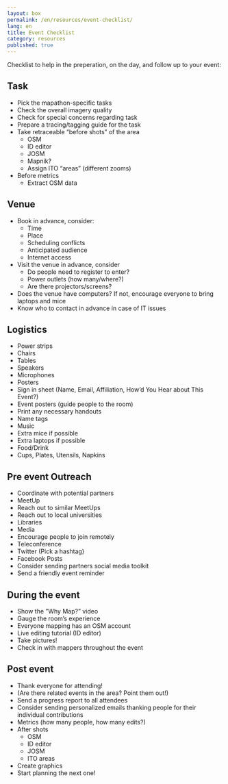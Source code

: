 ```yaml
---
layout: box
permalink: /en/resources/event-checklist/
lang: en
title: Event Checklist
category: resources
published: true
---
```


Checklist to help in the preperation, on the day, and follow up to your event:

## Task

* Pick the mapathon-specific tasks
* Check the overall imagery quality
* Check for special concerns regarding task
* Prepare a tracing/tagging guide for the task
* Take retraceable “before shots” of the area 
  * OSM
  * ID editor
  * JOSM
  * Mapnik?
  * Assign ITO “areas” (different zooms)
* Before metrics
  * Extract OSM data

## Venue

* Book in advance, consider:
  * Time
  * Place
  * Scheduling conflicts
  * Anticipated audience
  * Internet access
* Visit the venue in advance, consider
  * Do people need to register to enter?
  * Power outlets (how many/where?)
  * Are there projectors/screens?
* Does the venue have computers? If not, encourage everyone to bring laptops and mice
* Know who to contact in advance in case of IT issues

## Logistics

* Power strips
* Chairs
* Tables
* Speakers
* Microphones
* Posters
* Sign in sheet (Name, Email, Affiliation, How’d You Hear about This Event?)
* Event posters (guide people to the room)
* Print any necessary handouts
* Name tags
* Music
* Extra mice if possible
* Extra laptops if possible
* Food/Drink
* Cups, Plates, Utensils, Napkins

## Pre event Outreach

* Coordinate with potential partners
* MeetUp
* Reach out to similar MeetUps
* Reach out to local universities
* Libraries
* Media
* Encourage people to join remotely
* Teleconference
* Twitter (Pick a hashtag)
* Facebook Posts
* Consider sending partners social media toolkit
* Send a friendly event reminder

## During the event

* Show the ”Why Map?” video
* Gauge the room’s experience
* Everyone mapping has an OSM account 
* Live editing tutorial (ID editor)
* Take pictures!
* Check in with mappers throughout the event

## Post event

* Thank everyone for attending!
* (Are there related events in the area? Point them out!)
* Send a progress report to all attendees
* Consider sending personalized emails thanking people for their individual contributions
* Metrics (how many people, how many edits?)
* After shots
  * OSM
  * ID editor
  * JOSM
  * ITO areas
* Create graphics
* Start planning the next one!

